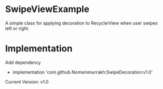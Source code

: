# SwipeViewExample
A simple class for applying decoration to RecyclerView when user swipes left or right.

# Implementation
Add dependency
- implementation 'com.github.Nomemmurrakh:SwipeDecoration:v1.0'

Current Version: v1.0
